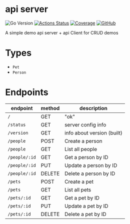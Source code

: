 # api server

![Go Version](https://img.shields.io/github/go-mod/go-version/tcarreira/api-server)
[![Actions Status](https://github.com/tcarreira/api-server/workflows/Go/badge.svg)](https://github.com/tcarreira/api-server/actions)
[![Coverage](https://tcarreira.github.io/api-server/coverage/badge.svg)](https://tcarreira.github.io/api-server/coverage/coverage.html)
[![GitHub](https://img.shields.io/github/license/tcarreira/api-server)](https://github.com/tcarreira/api-server/blob/main/LICENSE)

A simple demo api server + api Client for CRUD demos


# Types

- `Pet`
- `Person`


# Endpoints

| endpoint | method | description |
| --- | --- | --- |
| `/` | GET | "ok" |
| `/status` | GET | server config info |
| `/version` | GET | info about version (built) |
| `/people` | POST | Create a person |
| `/people` | GET | List all people |
| `/people/:id` | GET | Get a person by ID |
| `/people/:id` | PUT | Update a person by ID |
| `/people/:id` | DELETE | Delete a person by ID |
| `/pets` | POST | Create a pet |
| `/pets` | GET | List all pets |
| `/pets/:id` | GET | Get a pet by ID |
| `/pets/:id` | PUT | Update a pet by ID |
| `/pets/:id` | DELETE | Delete a pet by ID |


